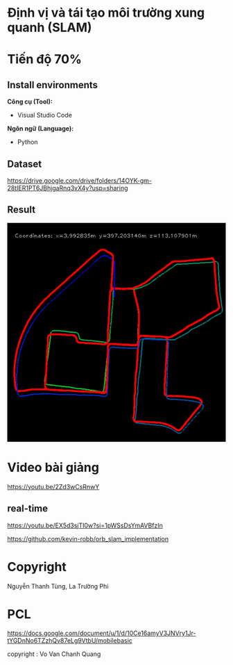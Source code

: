 # Định vị và tái tạo môi trường xung quanh (SLAM)
# Tiến độ 70%
## Install environments
**Công cụ (Tool):**<br>
* Visual Studio Code

**Ngôn ngữ (Language):**<br>
* Python
## Dataset
https://drive.google.com/drive/folders/14OYK-gm-28tIER1PT6JBhjgaRnq3vX4y?usp=sharing
## Result
<p align="center" >
   <img src="https://github.com/jason11501/ADIP/blob/main/map.png" ><br>
</p>

# Video bài giảng
https://youtu.be/2Zd3wCsRnwY

## real-time
https://youtu.be/EX5d3sjTI0w?si=1pWSsDsYmAVBfzIn

https://github.com/kevin-robb/orb_slam_implementation

# Copyright
Nguyễn Thanh Tùng, La Trường Phi

# PCL
https://docs.google.com/document/u/1/d/10Ce16amyV3JNVry1Jr-tYGDnNo6TZzhQv87eLg9VtbU/mobilebasic

copyright : Vo Van Chanh Quang
